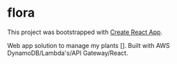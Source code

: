 # flora

This project was bootstrapped with [Create React App](https://github.com/facebook/create-react-app).

Web app solution to manage my plants []. Built with AWS DynamoDB/Lambda's/API Gateway/React. 

